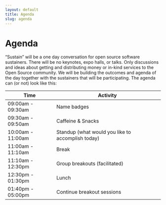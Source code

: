 ```yaml
---
layout: default
title: Agenda
slug: agenda
---
```


# Agenda

“Sustain” will be a one day conversation for open source software sustainers.
There will be no keynotes, expo halls, or talks. Only discussions and ideas
about getting and distributing money or in-kind services to the Open Source
community. We will be building the outcomes and agenda of the day together
with the sustainers that will be participating. The agenda can (or not)
look like this:

<div class="table-responsive">
  <table class="table table-hover table-striped table-bordered">
    <thead>
      <tr>
        <th>Time</th>
        <th>Activity</th>
      </tr>
    </thead>
    <tbody>
      <tr>
        <td>09:00am - 09:30am</td>
        <td>Name badges</td>
      </tr>
      <tr>
        <td>09:30am - 09:50am</td>
        <td>Caffeine &amp; Snacks</td>
      </tr>
      <tr>
        <td>10:00am - 11:00am</td>
        <td>Standup (what would you like to accomplish today)</td>
      </tr>
      <tr>
        <td>11:00am -  11:10am</td>
        <td>Break</td>
      </tr>
      <tr>
        <td>11:10am - 12:30pm</td>
        <td>Group breakouts (facilitated)</td>
      </tr>
      <tr>
        <td>12:30pm - 01:30pm</td>
        <td>Lunch</td>
      </tr>
      <tr>
        <td>01:40pm - 05:00pm</td>
        <td>Continue breakout sessions</td>
      </tr>
    </tbody>
  </table>
</div>
